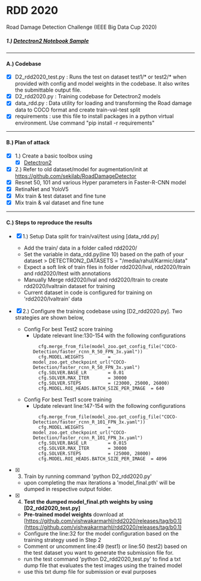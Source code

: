 # RDD 2020
Road Damage Detection Challenge (IEEE Big Data Cup 2020)


##### 1.) [Detectron2 Notebook Sample](D2_rdd2020.ipynb)

--------------------------------------------------------------------------------

#### A.) Codebase
- [x] D2_rdd2020_test.py : Runs the test on dataset test1/* or test2/* when provided with config and model weights in the codebase. It also writes the submittable output file.
- [x] D2_rdd2020.py : Training codebase for Detectron2 models
- [x] data_rdd.py  : Data utility for loading and transforming the Road damage data to COCO format and create train-val-test split
- [x] requirements : use this file to install packages in a python virtual environment. Use command "pip install -r requirements"

--------------------------------------------------------------------------------

#### B.) Plan of attack
- [x] 1.) Create a basic toolbox using 
    - [x] [Detectron2](https://detectron2.readthedocs.io/) 
- [x] 2.) Refer to old dataset/model for augmentation/init at https://github.com/sekilab/RoadDamageDetector
- [x] Resnet 50, 101 and various Hyper parameters in Faster-R-CNN model
- [x] RetinaNet and YoloV5
- [x] Mix train & test dataset and fine tune
- [x] Mix train & val dataset and fine tune 

--------------------------------------------------------------------------------

#### C.) Steps to reproduce the results
- [x] 1.) Setup Data split for train/val/test using [data_rdd.py]
    - Add the train/ data in a folder called rdd2020/
    - Set the variable in data_rdd.py(line 10) based on the path of your dataset > DETECTRON2_DATASETS = "/media/rahul/Karmic/data"
    - Expect a soft link of train files in folder rdd2020/lval, rdd2020/ltrain and rdd2020/ltest with annotations
    - Manually Merge rdd2020/lval and rdd2020/ltrain to create rdd2020/lvaltrain dataset for training 
    - Current dataset in code is configured for training on 'rdd2020/lvaltrain' data

- [x] 2.) Configure the training codebase using [D2_rdd2020.py]. Two strategies are shown below,
    - Config For best Test2 score training
        - Update relevant line:130-154 with the following configurations
          ``` 
            cfg.merge_from_file(model_zoo.get_config_file("COCO-Detection/faster_rcnn_R_50_FPN_3x.yaml"))
            cfg.MODEL.WEIGHTS         = model_zoo.get_checkpoint_url("COCO-Detection/faster_rcnn_R_50_FPN_3x.yaml")
            cfg.SOLVER.BASE_LR        = 0.01                
            cfg.SOLVER.MAX_ITER       = 30000               
            cfg.SOLVER.STEPS          = (23000, 25000, 26000)
            cfg.MODEL.ROI_HEADS.BATCH_SIZE_PER_IMAGE  = 640
          ```
    - Config For best Test1 score training
        - Update relevant line:147-154 with the following configurations
          ``` 
            cfg.merge_from_file(model_zoo.get_config_file("COCO-Detection/faster_rcnn_R_101_FPN_3x.yaml"))
            cfg.MODEL.WEIGHTS         = model_zoo.get_checkpoint_url("COCO-Detection/faster_rcnn_R_101_FPN_3x.yaml")
            cfg.SOLVER.BASE_LR        = 0.015               
            cfg.SOLVER.MAX_ITER       = 30000               
            cfg.SOLVER.STEPS          = (25000, 28000)
            cfg.MODEL.ROI_HEADS.BATCH_SIZE_PER_IMAGE  = 4096
          ```

- [x] 3. Train by running command 'python D2_rdd2020.py'
    - upon completing the max iterations a 'model_final.pth' will be dumped in respective output folder.

- [x] 4. **Test the dumped model_final.pth weights by using [D2_rdd2020_test.py]**
    - **Pre-trained model weights** download at [https://github.com/vishwakarmarhl/rdd2020/releases/tag/b0.1](https://github.com/vishwakarmarhl/rdd2020/releases/tag/b0.1)
    - Configure the line:32 for the model configuration based on the training strategy used in Step 2
    - Comment or uncomment line:49 (test1) or line:50 (test2) based on the test dataset you want to generate the submission file for.
    - run the test command 'python D2_rdd2020_test.py' to find a txt dump file that evaluates the test images using the trained model
    - use this txt dump file for submission or eval purposes
